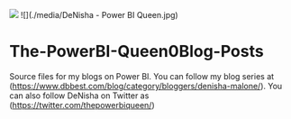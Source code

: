 ![](./media/dbbest-logo-small.png)
![](./media/DeNisha - Power BI Queen.jpg)
# The-PowerBI-Queen0Blog-Posts
Source files for my blogs on Power BI. You can follow my blog series at (https://www.dbbest.com/blog/category/bloggers/denisha-malone/).
You can also follow DeNisha on Twitter as (https://twitter.com/thepowerbiqueen/)
